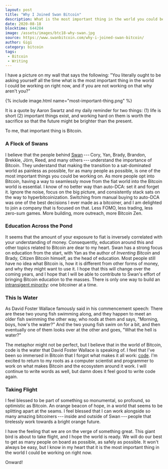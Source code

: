 ```yaml
---
layout: post
title: "Why I Joined Swan Bitcoin"
description: What is the most important thing in the world you could be working on right now?
date: 2020-08-18
blocktime: 644284
image: /assets/images/btc18-why-swan.jpg
source: https://www.swanbitcoin.com/why-i-joined-swan-bitcoin/
author: Gigi
category: bitcoin
tags:
 - Bitcoin
 - Writing
---
```


I have a picture on my wall that says the following: "You liter­ally
ought to be asking yourself all the time what is the most impor­tant
thing in the world I could be working on right now, and if you are not
working on that why aren't you?"

{% include image.html name="most-important-thing.png" %}

It is a quote by Aaron Swartz and my daily reminder for two things: (1)
life is short (2) impor­tant things exist, and working hard on them is
worth the sacri­fice so that the future might be brighter than the
present.

To me, that impor­tant thing is Bitcoin. 

### A Flock of Swans

I believe that the people behind
[Swan](https://www.swanbitcoin.com/) --- Cory, Yan, Brady, Brandon,
Brekkie, Jörn, Reed, and many others --- under­stand the impor­tance of
Bitcoin. They under­stand that making the transi­tion to a sat-dominated
world as painless as possible, for as many people as possible, is one of
the most impor­tant things you could be working on. As more people opt
into Bitcoin, having a way to seamlessly move from the fiat world into
the Bitcoin world is essen­tial. I know of no better way than auto-DCA:
set it and forget it. Ignore the noise, focus on the big picture, and
consis­tently stack sats on the way to hyper­bit­coiniza­tion. Switching
from manual buying to auto-DCA was one of the best decisions I ever made
as a bitcoiner, and I am delighted to join a company that is focused on
that. Less FOMO, less trading, less zero-sum games. More building, more
outreach, more Bitcoin Zen.

### Education Across the Pond

It seems that the amount of your exposure to fiat is inversely
corre­lated with your under­standing of money. Conse­quently, educa­tion
around this and other topics related to Bitcoin are dear to my heart.
Swan has a strong focus on educa­tion from the start, with Yan as the
author of *Inventing Bitcoin* and Brady, Citizen Bitcoin himself, as the
head of educa­tion. Most people still have no idea what Bitcoin is, how
it is different from other forms of money, and why they might want to
use it. I hope that this will change over the coming years, and I hope
that I will be able to contribute to Swan's effort of bringing Bitcoin
educa­tion to the masses. There is only one way to build an
[intran­si­gent
minority](https://www.swanbitcoin.com/ten-million-bitcoiners-the-intransigent-minority/):
one bitcoiner at a time.

### This Is Water

As David Foster Wallace famously said in his commence­ment speech: There
are these two young fish swimming along, and they happen to meet an
older fish swimming the other way, who nods at them and says, "Morning,
boys, how's the water?" And the two young fish swim on for a bit, and
then eventu­ally one of them looks over at the other and goes, "What the
hell is water?"

The metaphor might not be perfect, but I believe that in the world of
Bitcoin, code is the water that David Foster Wallace is speaking of.
I feel that I've been so immersed in Bitcoin that I forgot what makes it
all work: [code](https://github.com/dergigi). I'm excited to return to
my roots as a computer scien­tist and programmer to work on what makes
Bitcoin and the ecosystem around it work. I will continue to write words
as well, but damn does it feel good to write code again.

### Taking Flight

I feel blessed to be part of something so monumental, so profound, so
optimistic as Bitcoin. An orange beacon of hope, in a world that seems
to be split­ting apart at the seams. I feel blessed that I can work
along­side so many amazing bitcoiners --- inside and outside of
Swan --- people that tirelessly work towards a bright orange future.

I have the feeling that we are on the verge of something great. This
giant bird is about to take flight, and I hope the world is ready. We
will do our best to get as many people on board as possible, as safely
as possible. It won't always be easy, but I know in my heart that it is
the most impor­tant thing in the world I could be working on right now.

Onward!
